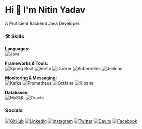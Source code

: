 Hi 👋
I'm Nitin Yadav
============================

A Proficient Backend Java Developer.

### 🛠️ Skills

**Languages:**  
![Java](https://img.shields.io/badge/Java-%23ED8B00.svg?style=for-the-badge&logo=java&logoColor=white)

**Frameworks & Tools:**  
![Spring Boot](https://img.shields.io/badge/Spring_Boot-6DB33F?style=for-the-badge&logo=spring-boot&logoColor=white)
![Vert.x](https://img.shields.io/badge/Vert.x-005F9E?style=for-the-badge&logo=react&logoColor=white)
![Docker](https://img.shields.io/badge/Docker-2496ED?style=for-the-badge&logo=docker&logoColor=white)
![Kubernetes](https://img.shields.io/badge/Kubernetes-326CE5?style=for-the-badge&logo=kubernetes&logoColor=white)
![Jenkins](https://img.shields.io/badge/Jenkins-D24939?style=for-the-badge&logo=jenkins&logoColor=white)

**Monitoring & Messaging:**  
![Kafka](https://img.shields.io/badge/Apache_Kafka-231F20?style=for-the-badge&logo=apachekafka&logoColor=white)
![Prometheus](https://img.shields.io/badge/Prometheus-E6522C?style=for-the-badge&logo=prometheus&logoColor=white)
![Grafana](https://img.shields.io/badge/Grafana-F46800?style=for-the-badge&logo=grafana&logoColor=white)
![Kibana](https://img.shields.io/badge/Kibana-005571?style=for-the-badge&logo=kibana&logoColor=white)

**Databases:**  
![MySQL](https://img.shields.io/badge/MySQL-00000F?style=for-the-badge&logo=mysql&logoColor=white)
![Oracle](https://img.shields.io/badge/Oracle-F80000?style=for-the-badge&logo=oracle&logoColor=white)


### Socials
[![GitHub](https://img.shields.io/badge/GitHub-000?style=for-the-badge&logo=github&logoColor=white)](https://github.com/nky1047)
[![LinkedIn](https://img.shields.io/badge/LinkedIn-0A66C2?style=for-the-badge&logo=linkedin&logoColor=white)](https://www.linkedin.com/in/nky1047)
[![Instagram](https://img.shields.io/badge/Instagram-E4405F?style=for-the-badge&logo=instagram&logoColor=white)](https://www.instagram.com/nitin.yadav_27/)
[![Twitter](https://img.shields.io/badge/Twitter-1DA1F2?style=for-the-badge&logo=twitter&logoColor=white)](https://www.twitter.com/nky1047)
[![Dev.to](https://img.shields.io/badge/Dev.to-000?style=for-the-badge&logo=devdotto&logoColor=white)](https://www.dev.to/nky1047)
[![Facebook](https://img.shields.io/badge/Facebook-1877F2?style=for-the-badge&logo=facebook&logoColor=white)](https://www.facebook.com/nky1047)







